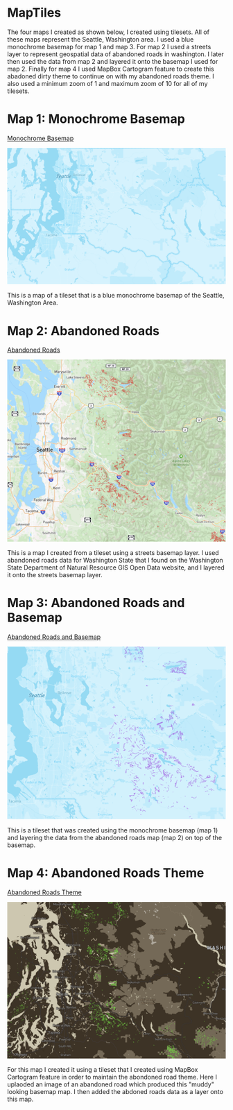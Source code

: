 # MapTiles

The four maps I created as shown below, I created using tilesets. All of these maps represent the Seattle, Washington area. I used a blue monochrome basemap for map 1 and map 3. For map 2 I used a streets layer to represent geospatial data of abandoned roads in washington. I later then used the data from map 2 and layered it onto the basemap I used for map 2. Finally for map 4 I used MapBox Cartogram feature to create this abadoned dirty theme to continue on with my abandoned roads theme. I also used a minimum zoom of 1 and maximum zoom of 10 for all of my tilesets.

# Map 1: Monochrome Basemap 

[Monochrome Basemap](/assets/basemap/basemap.html)

![map1](/img/map1.png "map1.png")

This is a map of a tileset that is a blue monochrome basemap of the Seattle, Washington Area.

# Map 2: Abandoned Roads

[Abandoned Roads](/assets/map2/map2.html)

![map2](/img/map2.png "map2.png")

This is a map I created from a tileset using a streets basemap layer. I used abandoned roads data for Washington State that I found on the Washington State Department of Natural Resource GIS Open Data website, and I layered it onto the streets basemap layer.

# Map 3: Abandoned Roads and Basemap 

[Abandoned Roads and Basemap](/assets/map3/map3.html)

![map3](/img/map3.png "map3.png")

This is a tileset that was created using the monochrome basemap (map 1) and layering the data from the abandoned roads map (map 2) on top of the basemap.


# Map 4: Abandoned Roads Theme 

[Abandoned Roads Theme](/assets/map4/map4.html)

![map4](/img/map4.png "map4.png")

For this map I created it using a tileset that I created using MapBox Cartogram feature in order to maintain the abondoned road theme. Here I uplaoded an image of an abandoned road which produced this "muddy" looking basemap map. I then added the abdoned roads data as a layer onto this map.
